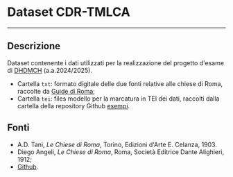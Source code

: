 # Dataset CDR-TMLCA

***

## Descrizione

Dataset contenente i dati utilizzati per la realizzazione del progetto d'esame di [DHDMCH](https://www.unibo.it/it/studiare/dottorati-master-specializzazioni-e-altra-formazione/insegnamenti/insegnamento/2024/502386) (a.a.2024/2025).

* Cartella `txt`: formato digitale delle due fonti relative alle chiese di Roma, raccolte da  [Guide di Roma](https://liveunibo-my.sharepoint.com/personal/sebastian_barzaghi2_unibo_it/_layouts/15/onedrive.aspx?id=%2Fpersonal%2Fsebastian%5Fbarzaghi2%5Funibo%5Fit%2FDocuments%2FDHDMCH%2F2024%2D2025%2FDati&ga=1);
* Cartella `tei`: files modello per la marcatura in TEI dei dati, raccolti dalla cartella della repository Github [esempi](https://github.com/dhdmch/2024-2025/tree/main/esempi).

## Fonti
* A.D. Tani, *Le Chiese di Roma*, Torino, Edizioni d'Arte E. Celanza, 1903.
* Diego Angeli, *Le Chiese di Roma*, Roma, Società Editrice Dante Alighieri, 1912;
* [Github](https://github.com/dhdmch/2024-2025).
